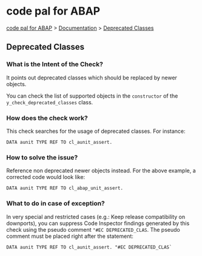 # code pal for ABAP

[code pal for ABAP](../../README.md) > [Documentation](../check_documentation.md) > [Deprecated Classes](deprecated-classes.md)

## Deprecated Classes

### What is the Intent of the Check?

It points out deprecated classes which should be replaced by newer objects.

You can check the list of supported objects in the `constructor` of the `y_check_deprecated_classes` class. 

### How does the check work?

This check searches for the usage of deprecated classes. For instance:
```abap
DATA aunit TYPE REF TO cl_aunit_assert.
```

### How to solve the issue?

Reference non deprecated newer objects instead. For the above example, a corrected code would look like:
```abap
DATA aunit TYPE REF TO cl_abap_unit_assert.
```

### What to do in case of exception?

In very special and restricted cases (e.g.: Keep release compatibility on downports), you can suppress Code Inspector findings generated by this check using the pseudo comment `"#EC DEPRECATED_CLAS`.  The pseudo comment must be placed right after the statement:
```abap
DATA aunit TYPE REF TO cl_aunit_assert. "#EC DEPRECATED_CLAS` 
```

